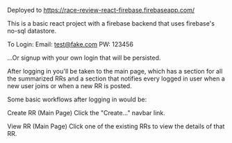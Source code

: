 Deployed to https://race-review-react-firebase.firebaseapp.com/

This is a basic react project with a firebase backend that uses firebase's no-sql datastore.

To Login:
Email: test@fake.com
PW: 123456

...Or signup with your own login that will be persisted.

After logging in you'll be taken to the main page, which has a section for all the summarized RRs and a section that notifies every logged in user when a new user joins or when a new RR is posted.

Some basic workflows after logging in would be:

Create RR
(Main Page) Click the "Create..." navbar link.

View RR
(Main Page) Click one of the existing RRs to view the details of that RR.